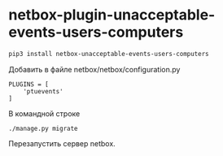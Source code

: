 # netbox-plugin-unacceptable-events-users-computers


```bash
pip3 install netbox-unacceptable-events-users-computers
```



Добавить в файле netbox/netbox/configuration.py

```
PLUGINS = [
    'ptuevents'
]
```

В командной строке
```
./manage.py migrate
```

Перезапустить сервер netbox.
